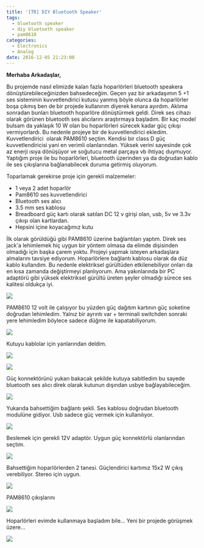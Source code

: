 ```yaml
---
title: '[TR] DIY Bluetooth Speaker'
tags:
  - bluetooth speaker
  - diy bluetooth speaker
  - pam8610
categories:
  - Electronics
  - Analog
date: 2016-12-05 21:23:00
---
```


**Merhaba Arkadaşlar,**

Bu projemde nasıl elimizde kalan fazla hoparlörleri bluetooth speakera
dönüştürebileceğinizden bahsedeceğim. Geçen yaz bir arkadaşımın 5 +1 ses
sisteminin kuvvetlendirici kutusu yanmış böyle olunca da hoparlörler boşa çıkmış
ben de bir projede kullanırım diyerek kenara ayırdım. Aklıma sonradan bunları
bluetooth hoparlöre dönüştürmek geldi. Direk ses cihazı olarak görünen bluetooth
ses alıcılarını araştırmaya başladım. Bir kaç model bulsam da yaklaşık 10 W olan
bu hoparlörleri sürecek kadar güç çıkışı vermiyorlardı. Bu nedenle projeye bir
de kuvvetlendirici ekledim. Kuvvetlendirici  olarak PAM8610 seçtim. Kendisi bir
class D güç kuvvetlendiricisi yani en verimli olanlarından. Yüksek verini
sayesinde çok az enerji ısıya dönüşüyor ve soğutucu metal parçaya vb ihtiyaç
duymuyor. Yaptığım proje ile bu hoparlörleri, bluetooth üzerinden ya da doğrudan
kablo ile ses çıkışlarına bağlanabilecek duruma getirmiş oluyorum.

Toparlamak gerekirse proje için gerekli malzemeler:

- 1 veya 2 adet hoparlör
- Pam8610 ses kuvvetlendirici
- Bluetooth ses alıcı
- 3.5 mm ses kablosu
- Breadboard güç kartı olarak satılan DC 12 v girişi olan, usb, 5v ve 3.3v
  çıkışı olan kartlardan.
- Hepsini içine koyacağımız kutu

İlk olarak görüldüğü gibi PAM8610 üzerine bağlantıları yaptım. Direk ses jack'a
lehimlemek hiç uygun bir yöntem olmasa da elimde dişisinden olmadığı için başka
çarem yoktu. Projeyi yapmak isteyen arkadaşlara almalarını tavsiye ediyorum.
Hoparlörlere bağlantı kablosu olarak da düz kablo kullandım. Bu nedenle
elektriksel gürültüden etkilenebiliyor onları da en kısa zamanda değiştirmeyi
planlıyorum. Ama yakınlarında bir PC adaptörü gibi yüksek elektriksel gürültü
üreten şeyler olmadığı sürece ses kalitesi oldukça iyi.

![](https://4.bp.blogspot.com/-f2S3Lq16bSg/WELO09pXG6I/AAAAAAAAer8/sET_Q6mjJpo3xIpB-2IgwyV0DJZkxzjngCKgB/s720/IMG_20161202_224342.jpg)

PAM8610 12 volt ile çalışıyor bu yüzden güç dağıtım kartının güç soketine
doğrudan lehimledim. Yalnız bir ayrıntı var + terminali switchden sonraki yere
lehimledim böylece sadece düğme ile kapatabiliyorum.

![](https://3.bp.blogspot.com/-j7GlyiOF_MY/WELPCMoc9EI/AAAAAAAAesA/TanuoPHXlRYLi_UfvZ3dWg17jR2Qf43KACKgB/s720/IMG_20161202_224352.jpg)

Kutuyu kablolar için yanlarından deldim.

![](https://2.bp.blogspot.com/-7z4RbwLYiTc/WELPSqS2BHI/AAAAAAAAesI/6sPpa9CCRzcj3GZQP6mO4oLuikGG-5z8wCKgB/s720/IMG_20161202_224607.jpg)

![](https://2.bp.blogspot.com/-ladfTmhT8Ds/WELPSuIaGWI/AAAAAAAAesI/eDdyTfzFP1Apdu-Ee6dpzQaph7fBGKBqgCKgB/s720/IMG_20161202_224612.jpg)

Güç konnektörünü yukarı bakacak şekilde kutuya sabitledim bu sayede bluetooth
ses alıcı direk olarak kutunun dışından usbye bağlayabileceğim.

![](https://2.bp.blogspot.com/-A_XucsH0OcA/WELPSlzOCOI/AAAAAAAAesI/jkm-bXEUppwAr_7j8X9TJhtF9f2yUR8VACKgB/s720/IMG_20161202_224658.jpg)

Yukarıda bahsettiğim bağlantı şekli. Ses kablosu doğrudan bluetooth modulüne
gidiyor. Usb sadece güç vermek için kullanılıyor.

![](https://4.bp.blogspot.com/-fcNRzr884Uw/WELPYmGbvAI/AAAAAAAAesM/hN4ewjYNSRUgnSQc-OI2o5MQw3PrR2aDACKgB/s720/IMG_20161202_224754.jpg)

Beslemek için gerekli 12V adaptör. Uygun güç konnektörlü olanlarından seçtim.

![](https://4.bp.blogspot.com/-3cnwsNu9CIg/WELPYhtPjBI/AAAAAAAAesM/BSthcp4e8_Y_doOG9OQcDZWlZ8FPePb6QCKgB/s720/IMG_20161202_225158.jpg)

Bahsettiğim hoparlörlerden 2 tanesi. Güçlendirici kartımız 15x2 W çıkış
verebiliyor. Stereo için uygun.

![](https://3.bp.blogspot.com/-lZfvLLKoOds/WELPYiebBCI/AAAAAAAAesM/HhZx4hFM5DIK3axiaCFGtngXwOR24-zawCKgB/s720/IMG_20161202_225234.jpg)

PAM8610 çıkışlarını 

![](https://4.bp.blogspot.com/-jqvXF7Mpp2w/WELPYoY6a1I/AAAAAAAAesM/MALOAQLU3JstFaq54KCegZtA3WXTcBc6gCKgB/s720/IMG_20161202_225352.jpg)

Hoparlörleri evimde kullanmaya başladım bile... Yeni bir projede görüşmek
üzere...

![](https://2.bp.blogspot.com/-IL2M0Na9VIc/WELPYh5ftyI/AAAAAAAAesM/KmcsyK-Jlts6w_wfDL3luBVEP3baDuyQQCKgB/s400/IMG_20161202_233033.jpg)
